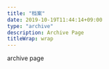 ```yaml
---
title: "档案"
date: 2019-10-19T11:44:14+09:00
type: "archive"
description: Archive Page
titleWrap: wrap
---
```


archive page
